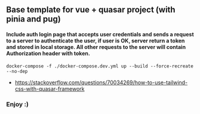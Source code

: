 ## Base template for vue + quasar project (with pinia and pug)

#### Include auth login page that accepts user credentials and sends a request to a server to authenticate the user, if user is OK, server return a token and stored in local storage. All other requests to the server will contain Authorization header with token.

`docker-compose -f ./docker-compose.dev.yml up --build --force-recreate --no-dep`

- https://stackoverflow.com/questions/70034269/how-to-use-tailwind-css-with-quasar-framework

### Enjoy :)
